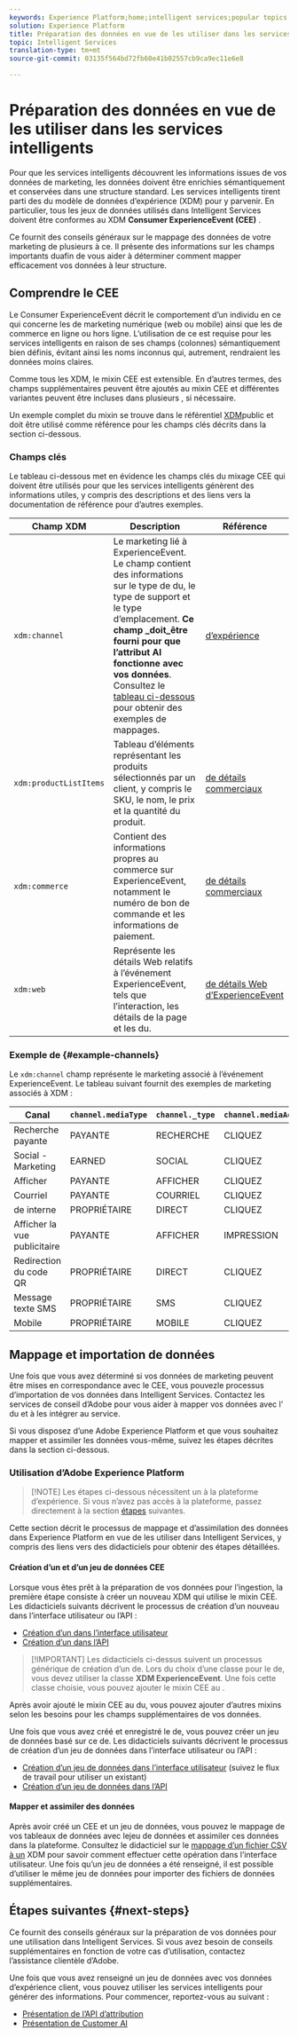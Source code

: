```yaml
---
keywords: Experience Platform;home;intelligent services;popular topics
solution: Experience Platform
title: Préparation des données en vue de les utiliser dans les services intelligents
topic: Intelligent Services
translation-type: tm+mt
source-git-commit: 03135f564bd72fb60e41b02557cb9ca9ec11e6e8

---
```



# Préparation des données en vue de les utiliser dans les services intelligents

Pour que les services intelligents découvrent les informations issues de vos données de marketing, les données doivent être enrichies sémantiquement et conservées dans une structure standard. Les services intelligents tirent parti des  du modèle de données d’expérience (XDM) pour y parvenir. En particulier, tous les jeux de données utilisés dans Intelligent Services doivent être conformes au  XDM **Consumer ExperienceEvent (CEE)** .

Ce fournit des conseils généraux sur le mappage des données de votre marketing de plusieurs à ce. Il présente des informations sur les champs importants duafin de vous aider à déterminer comment mapper efficacement vos données à leur structure.

## Comprendre le CEE 

Le Consumer ExperienceEvent décrit le comportement d’un individu en ce qui concerne les  de marketing numérique (web ou mobile) ainsi que les  de commerce en ligne ou hors ligne. L’utilisation de ce est requise pour les services intelligents en raison de ses champs (colonnes) sémantiquement bien définis, évitant ainsi les noms inconnus qui, autrement, rendraient les données moins claires.

Comme tous les  XDM, le mixin CEE est extensible. En d’autres termes, des champs supplémentaires peuvent être ajoutés au mixin CEE et différentes variantes peuvent être incluses dans plusieurs , si nécessaire.

Un exemple complet du mixin se trouve dans le référentiel [XDM](https://github.com/adobe/xdm/blob/797cf4930d5a80799a095256302675b1362c9a15/docs/reference/context/experienceevent-consumer.schema.md)public et doit être utilisé comme référence pour les champs clés décrits dans la section ci-dessous.

### Champs clés

Le tableau ci-dessous met en évidence les champs clés du mixage CEE qui doivent être utilisés pour que les services intelligents génèrent des informations utiles, y compris des descriptions et des liens vers la documentation de référence pour d’autres exemples.

| Champ XDM | Description | Référence |
| --- | --- | --- |
| `xdm:channel` | Le marketing  lié à ExperienceEvent. Le champ contient des informations sur le type de  du, le type de support et le type d’emplacement. **Ce champ _doit_être fourni pour que l’attribut AI fonctionne avec vos données**. Consultez le [tableau ci-dessous](#example-channels) pour obtenir des exemples de mappages. | [d’expérience](https://github.com/adobe/xdm/blob/797cf4930d5a80799a095256302675b1362c9a15/docs/reference/channels/channel.schema.md) |
| `xdm:productListItems` | Tableau d’éléments représentant les produits sélectionnés par un client, y compris le SKU, le nom, le prix et la quantité du produit. | [de détails commerciaux](https://github.com/adobe/xdm/blob/797cf4930d5a80799a095256302675b1362c9a15/docs/reference/context/experienceevent-commerce.schema.md) |
| `xdm:commerce` | Contient des informations propres au commerce sur ExperienceEvent, notamment le numéro de bon de commande et les informations de paiement. | [de détails commerciaux](https://github.com/adobe/xdm/blob/797cf4930d5a80799a095256302675b1362c9a15/docs/reference/context/experienceevent-commerce.schema.md) |
| `xdm:web` | Représente les détails Web relatifs à l’événement ExperienceEvent, tels que l’interaction, les détails de la page et les  du. | [de détails Web d’ExperienceEvent](https://github.com/adobe/xdm/blob/797cf4930d5a80799a095256302675b1362c9a15/docs/reference/context/experienceevent-web.schema.md) |

### Exemple de {#example-channels}

Le `xdm:channel` champ représente le marketing associé à l’événement ExperienceEvent. Le tableau suivant fournit des exemples de marketing associés à XDM :

| Canal | `channel.mediaType` | `channel._type` | `channel.mediaAction` |
| --- | --- | --- | --- |
| Recherche payante | PAYANTE | RECHERCHE | CLIQUEZ |
| Social - Marketing | EARNED | SOCIAL | CLIQUEZ |
| Afficher  | PAYANTE | AFFICHER | CLIQUEZ |
| Courriel | PAYANTE | COURRIEL | CLIQUEZ |
|  de interne | PROPRIÉTAIRE | DIRECT | CLIQUEZ |
| Afficher la vue publicitaire | PAYANTE | AFFICHER | IMPRESSION |
| Redirection du code QR | PROPRIÉTAIRE | DIRECT | CLIQUEZ |
| Message texte SMS | PROPRIÉTAIRE | SMS | CLIQUEZ |
| Mobile | PROPRIÉTAIRE | MOBILE | CLIQUEZ |

## Mappage et importation de données

Une fois que vous avez déterminé si vos données de marketing peuvent être mises en correspondance avec le  CEE, vous pouvezle processus d’importation de vos données dans Intelligent Services. Contactez les services de conseil d’Adobe pour vous aider à mapper vos données avec l’ du et à les intégrer au service.

Si vous disposez d’une  Adobe Experience Platform et que vous souhaitez mapper et assimiler les données vous-même, suivez les étapes décrites dans la section ci-dessous.

### Utilisation d’Adobe Experience Platform

>[!NOTE] Les étapes ci-dessous nécessitent un  à la plateforme d’expérience. Si vous n’avez pas accès à la plateforme, passez directement à la section [étapes](#next-steps) suivantes.

Cette section décrit le processus de mappage et d’assimilation des données dans Experience Platform en vue de les utiliser dans Intelligent Services, y compris des liens vers des didacticiels pour obtenir des étapes détaillées.

#### Création d’un  et d’un jeu de données CEE

Lorsque vous êtes prêt à la préparation de vos données pour l’ingestion, la première étape consiste à créer un nouveau XDM  qui utilise le mixin CEE. Les didacticiels suivants décrivent le processus de création d’un nouveau dans l’interface utilisateur ou l’API :

* [Création d’un  dans l’interface utilisateur](../xdm/tutorials/create-schema-ui.md)
* [Création d’un  dans l’API](../xdm/tutorials/create-schema-api.md)

>[!IMPORTANT] Les didacticiels ci-dessus suivent un processus générique de création d’un  de. Lors du choix d’une classe pour le  de, vous devez utiliser la classe **XDM ExperienceEvent**. Une fois cette classe choisie, vous pouvez ajouter le mixin CEE au .

Après avoir ajouté le mixin CEE au  du, vous pouvez ajouter d’autres mixins selon les besoins pour les champs supplémentaires de vos données.

Une fois que vous avez créé et enregistré le  de, vous pouvez créer un jeu de données basé sur ce  de. Les didacticiels suivants décrivent le processus de création d’un jeu de données dans l’interface utilisateur ou l’API :

* [Création d’un jeu de données dans l’interface utilisateur](../catalog/datasets/user-guide.md#create) (suivez le flux de travail pour utiliser un  existant)
* [Création d’un jeu de données dans l’API](../catalog/datasets/create.md)

#### Mapper et assimiler des données

Après avoir créé un  CEE et un jeu de données, vous pouvez  le mappage de vos tableaux de données avec lejeu de données et assimiler ces données dans la plateforme. Consultez le didacticiel sur le [mappage d’un fichier CSV à un](../ingestion/tutorials/map-a-csv-file.md) XDM pour savoir comment effectuer cette opération dans l’interface utilisateur. Une fois qu’un jeu de données a été renseigné, il est possible d’utiliser le même jeu de données pour importer des fichiers de données supplémentaires.

## Étapes suivantes {#next-steps}

Ce  fournit des conseils généraux sur la préparation de vos données pour une utilisation dans Intelligent Services. Si vous avez besoin de conseils supplémentaires en fonction de votre cas d’utilisation, contactez l’assistance clientèle d’Adobe.

Une fois que vous avez renseigné un jeu de données avec vos données d’expérience client, vous pouvez utiliser les services intelligents pour générer des informations. Pour commencer, reportez-vous au  suivant :

* [Présentation de l’API d’attribution](./attribution-ai/overview.md)
* [Présentation de Customer AI](./customer-ai/overview.md)

